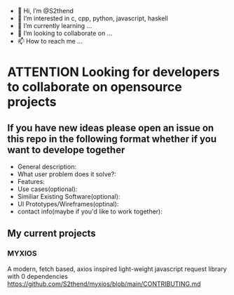 - 👋 Hi, I’m @S2thend
- 👀 I’m interested in c, cpp, python, javascript, haskell
- 🌱 I’m currently learning ...
- 💞️ I’m looking to collaborate on ...
- 📫 How to reach me ...

# ATTENTION Looking for developers to collaborate on opensource projects
## If you have new ideas please open an issue on this repo in the following format whether if you want to develope together
- General description:
- What user problem does it solve?:
- Features:
- U﻿se cases(optional):
- Similiar Existing Software(optional):
- UI Prototypes/Wireframes(optinal):
- contact info(maybe if you'd like to work together):
## My current projects
### MYXIOS
A modern, fetch based, axios inspired light-weight javascript request library with 0 dependencies    
https://github.com/S2thend/myxios/blob/main/CONTRIBUTING.md

<!---
S2thend/S2thend is a ✨ special ✨ repository because its `README.md` (this file) appears on your GitHub profile.
You can click the Preview link to take a look at your changes.
--->
